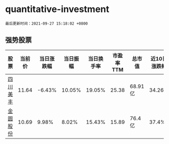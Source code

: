 # quantitative-investment

`最后更新时间：2021-09-27 15:18:02 +0800`

## 强势股票

|股票|当前价|当日涨跌幅|当日振幅|当日换手率|市盈率TTM|总市值|近10日涨跌幅|
|----|----|----|----|----|----|----|----|
|[四川美丰](https://xueqiu.com/S/SZ000731)|11.64|-6.43%|10.05%|19.05%|25.38|68.91亿|34.26%|
|[金圆股份](https://xueqiu.com/S/SZ000546)|10.69|9.98%|8.02%|15.43%|15.89|76.4亿|37.4%|
